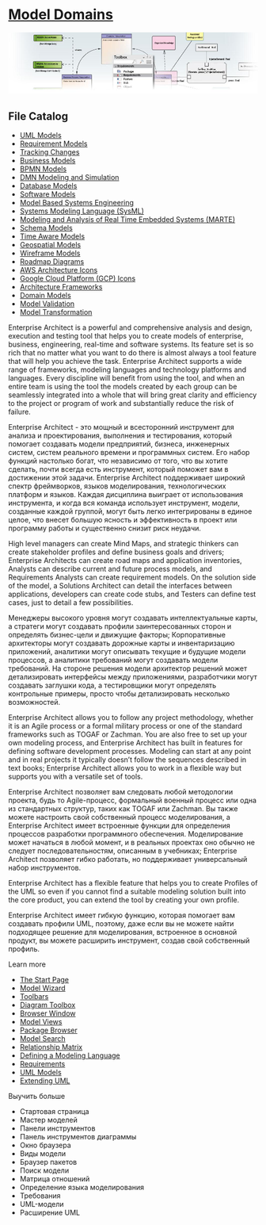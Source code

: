 
# [Model Domains](https://sparxsystems.com/enterprise_architect_user_guide/15.1/model_domains/modeling_with_uml.html)

![](_src/model-domains-banner-.jpg)

## File Catalog

<ul>
					<li class="plus"><a href='https://sparxsystems.com/enterprise_architect_user_guide/15.1/model_domains/whatisuml.html'>UML Models</a></li>
					<li class="plus"><a href='https://sparxsystems.com/enterprise_architect_user_guide/15.1/model_domains/requirements_engineering.html'>Requirement Models</a></li>
					<li class="noplus"><a href='https://sparxsystems.com/enterprise_architect_user_guide/15.1/model_domains/tracking_changes.html'>Tracking Changes</a></li>
					<li class="plus"><a href='https://sparxsystems.com/enterprise_architect_user_guide/15.1/model_domains/business_analysis_topics.html'>Business Models</a></li>
					<li class="plus"><a href='https://sparxsystems.com/enterprise_architect_user_guide/15.1/model_domains/bpmn_1_4.html'>BPMN Models</a></li>
					<li class="plus"><a href='https://sparxsystems.com/enterprise_architect_user_guide/15.1/model_domains/dmn_modeling_and_simulation.html'>DMN Modeling and Simulation</a></li>
					<li class="plus"><a href='https://sparxsystems.com/enterprise_architect_user_guide/15.1/model_domains/database_engineering.html'>Database Models</a></li>
					<li class="plus"><a href='https://sparxsystems.com/enterprise_architect_user_guide/15.1/model_domains/codeengineering.html'>Software Models</a></li>
					<li class="noplus"><a href='https://sparxsystems.com/enterprise_architect_user_guide/15.1/model_domains/systems_engineering_modeling.html'>Model Based Systems Engineering</a></li>
					<li class="plus"><a href='https://sparxsystems.com/enterprise_architect_user_guide/15.1/model_domains/sysml.html'>Systems Modeling Language (SysML)</a></li>
					<li class="noplus"><a href='https://sparxsystems.com/enterprise_architect_user_guide/15.1/model_domains/marte.html'>Modeling and Analysis of Real Time Embedded Systems (MARTE)</a></li>
					<li class="plus"><a href='https://sparxsystems.com/enterprise_architect_user_guide/15.1/model_domains/schema_engineering.html'>Schema Models</a></li>
					<li class="plus"><a href='https://sparxsystems.com/enterprise_architect_user_guide/15.1/model_domains/time_aware_models.html'>Time Aware Models</a></li>
					<li class="plus"><a href='https://sparxsystems.com/enterprise_architect_user_guide/15.1/model_domains/geospatial_modeling.html'>Geospatial Models</a></li>
					<li class="plus"><a href='https://sparxsystems.com/enterprise_architect_user_guide/15.1/model_domains/wireframe_for_website_modeling.html'>Wireframe Models</a></li>
					<li class="plus"><a href='https://sparxsystems.com/enterprise_architect_user_guide/15.1/model_domains/roadmap_diagram.html'>Roadmap Diagrams</a></li>
					<li class="noplus"><a href='https://sparxsystems.com/enterprise_architect_user_guide/15.1/model_domains/aws_arch_icons.html'>AWS Architecture Icons</a></li>
					<li class="noplus"><a href='https://sparxsystems.com/enterprise_architect_user_guide/15.1/model_domains/googlecloudplatform_icons.html'>Google Cloud Platform (GCP) Icons</a></li>
					<li class="plus"><a href='https://sparxsystems.com/enterprise_architect_user_guide/15.1/model_domains/enterprise_architecture.html'>Architecture Frameworks</a></li>
					<li class="plus"><a href='https://sparxsystems.com/enterprise_architect_user_guide/15.1/model_domains/specialized_models.html'>Domain Models</a></li>
					<li class="plus"><a href='https://sparxsystems.com/enterprise_architect_user_guide/15.1/model_domains/model_validation.html'>Model Validation</a></li>
					<li class="plus"><a href='https://sparxsystems.com/enterprise_architect_user_guide/15.1/model_domains/mdastyletransforms.html'>Model Transformation</a></li></ul>
					
Enterprise Architect is a powerful and comprehensive analysis and design, execution and testing tool that helps you to create models of enterprise, business, engineering, real-time and software systems. Its feature set is so rich that no matter what you want to do there is almost always a tool feature that will help you achieve the task. Enterprise Architect supports a wide range of frameworks, modeling languages and technology platforms and languages. Every discipline will benefit from using the tool, and when an entire team is using the tool the models created by each group can be seamlessly integrated into a whole that will bring great clarity and efficiency to the project or program of work and substantially reduce the risk of failure.

Enterprise Architect - это мощный и всесторонний инструмент для анализа и проектирования, выполнения и тестирования, который помогает создавать модели предприятий, бизнеса, инженерных систем, систем реального времени и программных систем. Его набор функций настолько богат, что независимо от того, что вы хотите сделать, почти всегда есть инструмент, который поможет вам в достижении этой задачи. Enterprise Architect поддерживает широкий спектр фреймворков, языков моделирования, технологических платформ и языков. Каждая дисциплина выиграет от использования инструмента, и когда вся команда использует инструмент, модели, созданные каждой группой, могут быть легко интегрированы в единое целое, что внесет большую ясность и эффективность в проект или программу работы и существенно снизит риск неудачи.

High level managers can create Mind Maps, and strategic thinkers can create stakeholder profiles and define business goals and drivers; Enterprise Architects can create road maps and application inventories, Analysts can describe current and future process models, and Requirements Analysts can create requirement models. On the solution side of the model, a Solutions Architect can detail the interfaces between applications, developers can create code stubs, and Testers can define test cases, just to detail a few possibilities.

Менеджеры высокого уровня могут создавать интеллектуальные карты, а стратеги могут создавать профили заинтересованных сторон и определять бизнес-цели и движущие факторы; Корпоративные архитекторы могут создавать дорожные карты и инвентаризацию приложений, аналитики могут описывать текущие и будущие модели процессов, а аналитики требований могут создавать модели требований. На стороне решения модели архитектор решений может детализировать интерфейсы между приложениями, разработчики могут создавать заглушки кода, а тестировщики могут определять контрольные примеры, просто чтобы детализировать несколько возможностей.

Enterprise Architect allows you to follow any project methodology, whether it is an Agile process or a formal military process or one of the standard frameworks such as TOGAF or Zachman. You are also free to set up your own modeling process, and Enterprise Architect has built in features for defining software development processes. Modeling can start at any point and in real projects it typically doesn’t follow the sequences described in text books; Enterprise Architect allows you to work in a flexible way but supports you with a versatile set of tools.

Enterprise Architect позволяет вам следовать любой методологии проекта, будь то Agile-процесс, формальный военный процесс или одна из стандартных структур, таких как TOGAF или Zachman. Вы также можете настроить свой собственный процесс моделирования, а Enterprise Architect имеет встроенные функции для определения процессов разработки программного обеспечения. Моделирование может начаться в любой момент, и в реальных проектах оно обычно не следует последовательностям, описанным в учебниках; Enterprise Architect позволяет гибко работать, но поддерживает универсальный набор инструментов.

Enterprise Architect has a flexible feature that helps you to create Profiles of the UML so even if you cannot find a suitable modeling solution built into the core product, you can extend the tool by creating your own profile.

Enterprise Architect имеет гибкую функцию, которая помогает вам создавать профили UML, поэтому, даже если вы не можете найти подходящее решение для моделирования, встроенное в основной продукт, вы можете расширить инструмент, создав свой собственный профиль.

Learn more

<ul>
	<li><a href="https://sparxsystems.com/enterprise_architect_user_guide/15.1/user_interface/thestartpage.html">The Start Page</a></li>
	<li><a href="https://sparxsystems.com/enterprise_architect_user_guide/15.1/modeling/model_wizard.html">Model Wizard</a></li>
	<li><a href="https://sparxsystems.com/enterprise_architect_user_guide/15.1/user_interface/workspacetoolbars.html">Toolbars</a></li>
	<li><a href="https://sparxsystems.com/enterprise_architect_user_guide/15.1/modeling/objecttoolbar.html">Diagram Toolbox</a></li>
	<li><a href="https://sparxsystems.com/enterprise_architect_user_guide/15.1/model_navigation/projectexplorer.html">Browser Window</a></li>
	<li><a href="https://sparxsystems.com/enterprise_architect_user_guide/15.1/user_interface/model_views.html">Model Views</a></li>
	<li><a href="https://sparxsystems.com/enterprise_architect_user_guide/15.1/model_navigation/reportview.html">Package Browser</a></li>
	<li><a href="https://sparxsystems.com/enterprise_architect_user_guide/15.1/model_navigation/search_view.html">Model Search</a></li>
	<li><a href="https://sparxsystems.com/enterprise_architect_user_guide/15.1/model_navigation/elementrelationshipmatrix.html">Relationship Matrix</a></li>
	<li><a href="https://sparxsystems.com/enterprise_architect_user_guide/15.1/modeling/extending_uml.html">Defining a Modeling Language</a></li>
	<li><a href="https://sparxsystems.com/enterprise_architect_user_guide/15.1/model_domains/requirementsmanagement.html">Requirements</a></li>
	<li><a href="https://sparxsystems.com/enterprise_architect_user_guide/15.1/model_domains/whatisuml.html">UML Models</a></li>
	<li><a href="https://sparxsystems.com/enterprise_architect_user_guide/15.1/model_domains/extended_uml_models.html">Extending UML</a></li>
</ul>

Выучить больше

* Стартовая страница
* Мастер моделей
* Панели инструментов
* Панель инструментов диаграммы
* Окно браузера
* Виды модели
* Браузер пакетов
* Поиск модели
* Матрица отношений
* Определение языка моделирования
* Требования
* UML-модели
* Расширение UML
